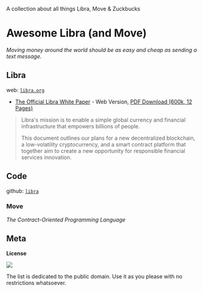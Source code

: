 A collection about all things Libra, Move & Zuckbucks

# Awesome Libra (and Move)

_Moving money around the world should be as easy and cheap as sending a text message._


## Libra

web: [`libra.org`](https://libra.org)

- [The Official Libra White Paper](https://libra.org/en-US/white-paper) - Web Version, [PDF Download (600k, 12 Pages)](libra-whitepaper.pdf) 

> Libra's mission is to enable a simple global currency and financial infrastructure that empowers billions of people.
>
> This document outlines our plans for a new decentralized blockchain, a low-volatility cryptocurrency, 
> and a smart contract platform that together aim to create a new opportunity for responsible financial services innovation.
  
  
## Code

github: [`libra`](https://github.com/libra)


### Move

_The Contract-Oriented Programming Language_


## Meta

**License**

![](https://publicdomainworks.github.io/buttons/zero88x31.png)

The list is dedicated to the public domain. Use it as you please with no restrictions whatsoever.

